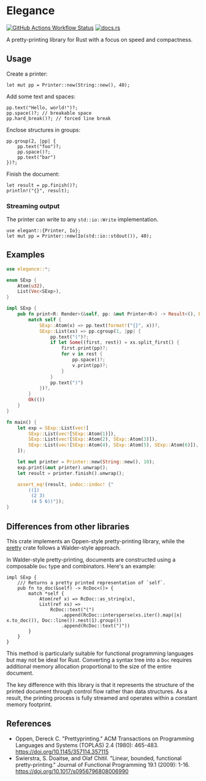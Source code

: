 # Elegance

[![GitHub Actions Workflow Status](https://img.shields.io/github/actions/workflow/status/Wybxc/elegance/test.yml)](https://github.com/Wybxc/elegance/actions/workflows/test.yml)
[![docs.rs](https://img.shields.io/docsrs/elegance)](https://docs.rs/elegance)

A pretty-printing library for Rust with a focus on speed and compactness.

## Usage

Create a printer:

```rust,ignore
let mut pp = Printer::new(String::new(), 40);
```

Add some text and spaces:

```rust,ignore
pp.text("Hello, world!")?;
pp.space()?; // breakable space
pp.hard_break()?; // forced line break
```

Enclose structures in groups:

```rust,ignore
pp.group(2, |pp| {
    pp.text("foo")?;
    pp.space()?;
    pp.text("bar")
})?;
```

Finish the document:

```rust,ignore
let result = pp.finish()?;
println!("{}", result);
```

### Streaming output

The printer can write to any `std::io::Write` implementation.

```rust,ignore
use elegant::{Printer, Io};
let mut pp = Printer::new(Io(std::io::stdout()), 40);
```

## Examples

```rust
use elegance::*;

enum SExp {
    Atom(u32),
    List(Vec<SExp>),
}

impl SExp {
    pub fn print<R: Render>(&self, pp: &mut Printer<R>) -> Result<(), R::Error> {
        match self {
            SExp::Atom(x) => pp.text(format!("{}", x))?,
            SExp::List(xs) => pp.cgroup(1, |pp| {
                pp.text("(")?;
                if let Some((first, rest)) = xs.split_first() {
                    first.print(pp)?;
                    for v in rest {
                        pp.space()?;
                        v.print(pp)?;
                    }
                }
                pp.text(")")
            })?,
        }
        Ok(())
    }
}

fn main() {
    let exp = SExp::List(vec![
        SExp::List(vec![SExp::Atom(1)]),
        SExp::List(vec![SExp::Atom(2), SExp::Atom(3)]),
        SExp::List(vec![SExp::Atom(4), SExp::Atom(5), SExp::Atom(6)]),
    ]);

    let mut printer = Printer::new(String::new(), 10);
    exp.print(&mut printer).unwrap();
    let result = printer.finish().unwrap();

    assert_eq!(result, indoc::indoc! {"
        ((1)
         (2 3)
         (4 5 6))"});
}
```

## Differences from other libraries

This crate implements an Oppen-style pretty-printing library, while the [pretty](https://docs.rs/pretty/latest/pretty/) crate follows a Walder-style approach.

In Walder-style pretty-printing, documents are constructed using a composable `Doc` type and combinators. Here's an example:

```rust,ignore
impl SExp {
    /// Returns a pretty printed representation of `self`.
    pub fn to_doc(&self) -> RcDoc<()> {
        match *self {
            Atom(ref x) => RcDoc::as_string(x),
            List(ref xs) =>
                RcDoc::text("(")
                    .append(RcDoc::intersperse(xs.iter().map(|x| x.to_doc()), Doc::line()).nest(1).group())
                    .append(RcDoc::text(")"))
        }
    }
}
```

This method is particularly suitable for functional programming languages but may not be ideal for Rust. Converting a syntax tree into a `Doc` requires additional memory allocation proportional to the size of the entire document.

The key difference with this library is that it represents the structure of the printed document through control flow rather than data structures. As a result, the printing process is fully streamed and operates within a constant memory footprint.

## References

- Oppen, Dereck C. "Prettyprinting." ACM Transactions on Programming Languages and Systems (TOPLAS) 2.4 (1980): 465-483. <https://doi.org/10.1145/357114.357115>
- Swierstra, S. Doaitse, and Olaf Chitil. "Linear, bounded, functional pretty-printing." Journal of Functional Programming 19.1 (2009): 1-16. <https://doi.org/10.1017/s0956796808006990>
